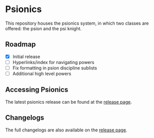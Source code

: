 # Psionics
This repository houses the psionics system, in which two classes are offered: the psion and the psi knight.

## Roadmap
- [x] Initial release
- [ ] Hyperlinks/index for navigating powers
- [ ] Fix formatting in psion discipline sublists
- [ ] Additional high level powers

## Accessing Psionics
The latest psionics release can be found at the [release page](https://github.com/o-oayda/Psionics/releases).

## Changelogs
The full changelogs are also available on the [release page](https://github.com/o-oayda/Psionics/releases).